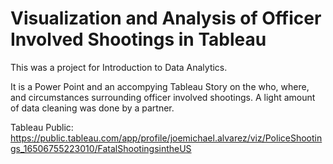 # Visualization and Analysis of Officer Involved Shootings in Tableau
This was a project for Introduction to Data Analytics.

It is a Power Point and an accompying Tableau Story on the who, where, and circumstances surrounding officer involved shootings.
A light amount of data cleaning was done by a partner.

Tableau Public: https://public.tableau.com/app/profile/joemichael.alvarez/viz/PoliceShootings_16506755223010/FatalShootingsintheUS